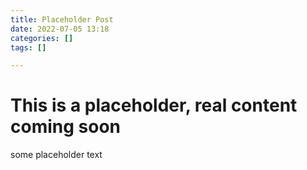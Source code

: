 ```yaml
---
title: Placeholder Post
date: 2022-07-05 13:18
categories: []
tags: []

---
```


# This is a placeholder, real content coming soon
some placeholder text
